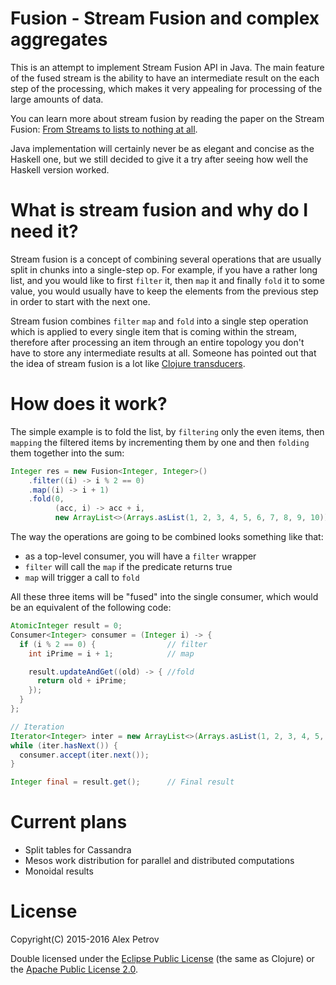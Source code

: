 # Fusion - Stream Fusion and complex aggregates

This is an attempt to implement Stream Fusion API in Java. The main feature of the
fused stream is the ability to have an intermediate result on the each step of the
processing, which makes it very appealing for processing of the large amounts of data.

You can learn more about stream fusion by reading the paper on the Stream Fusion:
[From Streams to lists to nothing at all](http://citeseer.ist.psu.edu/viewdoc/download?doi=10.1.1.104.7401&rep=rep1&type=pdf).

Java implementation will certainly never be as elegant and concise as the Haskell
one, but we still decided to give it a try after seeing how well the Haskell version worked.

# What is stream fusion and why do I need it?

Stream fusion is a concept of combining several operations that are usually split
in chunks into a single-step op. For example, if you have a rather long list, and
you would like to first `filter` it, then `map` it and finally `fold` it to some
value, you would usually have to keep the elements from the previous step in order
to start with the next one.

Stream fusion combines `filter` `map` and `fold` into a single step operation
which is applied to every single item that is coming within the stream, therefore
after processing an item through an entire topology you don't have to store any
intermediate results at all. Someone has pointed out that the idea of stream fusion
is a lot like [Clojure transducers](http://clojure.org/transducers).

# How does it work?

The simple example is to fold the list, by `filtering` only the even items, then
`mapping` the filtered items by incrementing them by one and then `folding` them
together into the sum:

```java
Integer res = new Fusion<Integer, Integer>()
    .filter((i) -> i % 2 == 0)
    .map((i) -> i + 1)
    .fold(0,
          (acc, i) -> acc + i,
          new ArrayList<>(Arrays.asList(1, 2, 3, 4, 5, 6, 7, 8, 9, 10)).iterator());
```

The way the operations are going to be combined looks something like that:
  * as a top-level consumer, you will have a `filter` wrapper
  * `filter` will call the `map` if the predicate returns true
  * `map` will trigger a call to `fold`

All these three items will be "fused" into the single consumer, which would
be an equivalent of the following code:

```java
AtomicInteger result = 0;
Consumer<Integer> consumer = (Integer i) -> {
  if (i % 2 == 0) {                // filter
    int iPrime = i + 1;            // map

    result.updateAndGet((old) -> { //fold
      return old + iPrime;
    });
  }
};

// Iteration
Iterator<Integer> inter = new ArrayList<>(Arrays.asList(1, 2, 3, 4, 5, 6, 7, 8, 9, 10)).iterator();
while (iter.hasNext()) {
  consumer.accept(iter.next());
}

Integer final = result.get();      // Final result
```

# Current plans

  * Split tables for Cassandra
  * Mesos work distribution for parallel and distributed computations
  * Monoidal results

# License

Copyright(C) 2015-2016 Alex Petrov

Double licensed under the [Eclipse Public License](http://www.eclipse.org/legal/epl-v10.html) (the same as Clojure) or
the [Apache Public License 2.0](http://www.apache.org/licenses/LICENSE-2.0.html).
